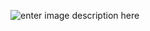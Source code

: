 ![enter image description here](https://scontent.fupg6-1.fna.fbcdn.net/v/t39.30808-6/273566259_4866223576797812_96051132680478713_n.jpg)


<!--
**mubarakabaz/mubarakabaz** is a ✨ _special_ ✨ repository because its `README.md` (this file) appears on your GitHub profile.

Here are some ideas to get you started:

- 🔭 I’m currently working on ...
- 🌱 I’m currently learning ...
- 👯 I’m looking to collaborate on ...
- 🤔 I’m looking for help with ...
- 💬 Ask me about ...
- 📫 How to reach me: ...
- 😄 Pronouns: ...
- ⚡ Fun fact: ...
-->
